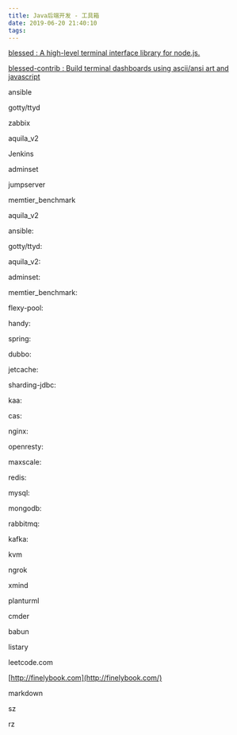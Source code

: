 ```yaml
---
title: Java后端开发 - 工具箱
date: 2019-06-20 21:40:10
tags:
---
```


[blessed : A high-level terminal interface library for node.js.](https://github.com/chjj/blessed)

[blessed-contrib :  Build terminal dashboards using ascii/ansi art and javascript](https://github.com/yaronn/blessed-contrib)

ansible

gotty/ttyd

zabbix

aquila_v2

Jenkins

adminset

jumpserver

memtier_benchmark

aquila_v2

ansible:

gotty/ttyd:

aquila_v2:

adminset:

memtier_benchmark:



flexy-pool:

handy:

spring:

dubbo:

jetcache:

sharding-jdbc:



kaa:

cas:



nginx:

openresty:

maxscale:

redis:

mysql:

mongodb:

rabbitmq:

kafka:

kvm

ngrok

xmind

planturml

cmder

babun

listary

leetcode.com

[http://finelybook.com](http://finelybook.com/)

markdown

sz

rz